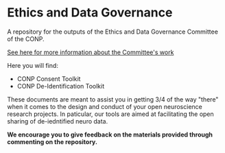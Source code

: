 # Ethics and Data Governance
A repository for the outputs of the Ethics and Data Governance Committee of the CONP.

[See here for more information about the Committee's work](https://conp.ca/ethics-data-governance/)

Here you will find:
* CONP Consent Toolkit
* CONP De-Identification Toolkit

These documents are meant to assist you in getting 3/4 of the way "there" when it comes to the design and conduct of your open neuroscience research projects. In paticular, our tools are aimed at facilitating the open sharing of de-iedntified neuro data.

**We encourage you to give feedback on the materials provided through commenting on the repository.**

